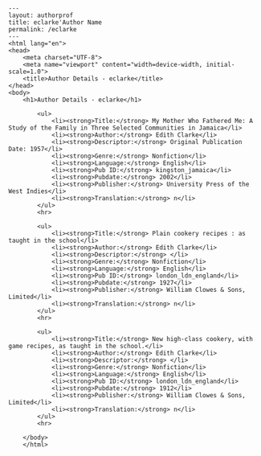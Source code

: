 
    ---
    layout: authorprof
    title: eclarke'Author Name 
    permalink: /eclarke
    ---
    <html lang="en">
    <head>
        <meta charset="UTF-8">
        <meta name="viewport" content="width=device-width, initial-scale=1.0">
        <title>Author Details - eclarke</title>
    </head>
    <body>
        <h1>Author Details - eclarke</h1>
        
            <ul>
                <li><strong>Title:</strong> My Mother Who Fathered Me: A Study of the Family in Three Selected Communities in Jamaica</li>
                <li><strong>Author:</strong> Edith Clarke</li>
                <li><strong>Descriptor:</strong> Original Publication Date: 1957</li>
                <li><strong>Genre:</strong> Nonfiction</li>
                <li><strong>Language:</strong> English</li>
                <li><strong>Pub ID:</strong> kingston_jamaica</li>
                <li><strong>Pubdate:</strong> 2002</li>
                <li><strong>Publisher:</strong> University Press of the West Indies</li>
                <li><strong>Translation:</strong> n</li>
            </ul>
            <hr>
            
            <ul>
                <li><strong>Title:</strong> Plain cookery recipes : as taught in the school</li>
                <li><strong>Author:</strong> Edith Clarke</li>
                <li><strong>Descriptor:</strong> </li>
                <li><strong>Genre:</strong> Nonfiction</li>
                <li><strong>Language:</strong> English</li>
                <li><strong>Pub ID:</strong> london_ldn_england</li>
                <li><strong>Pubdate:</strong> 1927</li>
                <li><strong>Publisher:</strong> William Clowes & Sons, Limited</li>
                <li><strong>Translation:</strong> n</li>
            </ul>
            <hr>
            
            <ul>
                <li><strong>Title:</strong> New high-class cookery, with game recipes, as taught in the school.</li>
                <li><strong>Author:</strong> Edith Clarke</li>
                <li><strong>Descriptor:</strong> </li>
                <li><strong>Genre:</strong> Nonfiction</li>
                <li><strong>Language:</strong> English</li>
                <li><strong>Pub ID:</strong> london_ldn_england</li>
                <li><strong>Pubdate:</strong> 1912</li>
                <li><strong>Publisher:</strong> William Clowes & Sons, Limited</li>
                <li><strong>Translation:</strong> n</li>
            </ul>
            <hr>
            
        </body>
        </html>
        